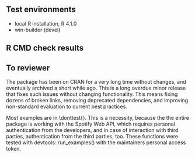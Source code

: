 ## Test environments
* local R installation, R 4.1.0
* win-builder (devel)

## R CMD check results

## To reviewer

The package has been on CRAN for a very long time without changes, and eventually archived a short while ago. This is a long overdue minor release that fixes such issues without changing functionality.  This means fixing dozens of broken links, removing deprecated dependencies, and improving non-standard evaluation to current best practices. 

Most examples are in \donttest{}.  This is a necessity, because the the entire package is working with the Spotify Web API, which requires personal authentication from the developers, and in case of interaction with third parties, authentication from the third parties, too. These functions were tested with devtools::run_examples() with the maintainers personal access token.
